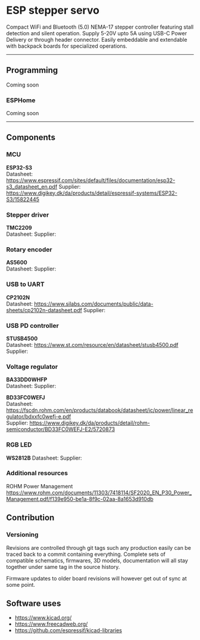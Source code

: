 # ESP stepper servo

Compact WiFi and Bluetooth (5.0) NEMA-17 stepper controller featuring stall detection and silent operation. Supply 5-20V upto 5A using USB-C Power Delivery or through header connector. Easily embeddable and extendable with backpack boards for specialized operations.



---
## Programming
Coming soon

### ESPHome
Coming soon


---
## Components

### MCU
**ESP32-S3** \
Datasheet: https://www.espressif.com/sites/default/files/documentation/esp32-s3_datasheet_en.pdf 
Supplier: https://www.digikey.dk/da/products/detail/espressif-systems/ESP32-S3/15822445


### Stepper driver
**TMC2209** \
Datasheet:
Supplier:


### Rotary encoder
**AS5600** \
Datasheet:
Supplier:



### USB to UART
**CP2102N** \
Datasheet: https://www.silabs.com/documents/public/data-sheets/cp2102n-datasheet.pdf
Supplier:

### USB PD controller
**STUSB4500** \
Datasheet: https://www.st.com/resource/en/datasheet/stusb4500.pdf
Supplier:


### Voltage regulator
**BA33DD0WHFP** \
Datasheet:
Supplier:



**BD33FC0WEFJ** \
Datasheet: https://fscdn.rohm.com/en/products/databook/datasheet/ic/power/linear_regulator/bdxxfc0wefj-e.pdf \
Supplier: https://www.digikey.dk/da/products/detail/rohm-semiconductor/BD33FC0WEFJ-E2/5720873


### RGB LED
**WS2812B**
Datasheet:
Supplier:


### Additional resources

ROHM Power Management https://www.rohm.com/documents/11303/7418114/SF2020_EN_P30_Power_Management.pdf/f139e950-be1a-8f9c-02aa-8a1653d910db


## Contribution


### Versioning

Revisions are controlled through git tags such any production easily can be traced back to a commit containing everything. Complete sets of compatible schematics, firmwares, 3D models, documentation will all stay together under same tag in the source history.

Firmware updates to older board revisions will however get out of sync at some point.


## Software uses
* https://www.kicad.org/
* https://www.freecadweb.org/
* https://github.com/espressif/kicad-libraries